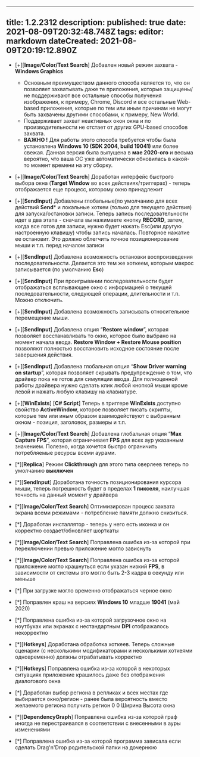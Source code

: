 
---
title: 1.2.2312
description: 
published: true
date: 2021-08-09T20:32:48.748Z
tags: 
editor: markdown
dateCreated: 2021-08-09T20:19:12.890Z
---		
		
- [+][**Image/Color/Text Search**] Добавлен новый режим захвата - **Windows Graphics**
  - Основным преимуществом данного способа является то, что он позволяет захватывать даже те приложения, которые защищены/не поддерживают все остальные способы получения изображения, к примеру, Chrome, Discord и все остальные Web-based приложения, которые по тем или иным причинам не могут быть захвачены другими способами, к примеру, New World.
  - Поддерживает захват неактивных окон окна и по производительности не отстает от других GPU-based способов захвата.
  - **ВАЖНО !** Для работы этого способа требуется чтобы была установлена **Windows 10 (SDK 2004, build 19041)** или более свежая. Данная версия была выпущена в **мае 2020-ого** и весьма вероятно, что ваша ОС уже автоматически обновилась в какой-то момент времени на эту сборку.

- [+][**Image/Color/Text Search**] Доработан интерфейс быстрого выбора окна (**Target Window** во всех действиях/триггерах) - теперь отображается еще процесс, которому окно принадлежит
- [+][**SendInput**] Добавлены глобальные(по умолчанию для всех действий **Send*** и локальные хоткеи (только для текущего действия) для запуска/остановки записи. Теперь запись последовательности идет в два этапа - сначала вы нажимаете кнопку **RECORD**, затем, когда все готов для записи, нужно будет нажать Esc(или другую настроенную клавишу) чтобы запись началась. Повторное нажатие ее остановит. Это должно облегчить точное позиционирование мыши и т.п. перед началом записи
- [+][**SendInput**] Добавлена возможность остановки воспроизведения последовательности. Делается это тем же хоткеем, которым макрос записывается (по умолчанию **Esc**)
- [+][**SendInput**] При проигрывании последовательности будет отображаться всплывающее окно с информацией о текущей последовательности, следующей операции, длительности и т.п. Можно отключить.
- [+][**SendInput**] Добавлена возможность записывать относительное перемещение мыши.
- [+][**SendInput**] Добавлена опция “**Restore window**”, которая позволяет восстанавливать то окно, которое было выбрано на момент начала ввода. **Restore Window + Restore Mouse position** позволяют полностью восстановить исходное состояние после завершения действия.
- [+][**SendInput**] Добавлена глобальная опция “**Show Driver warning on startup**”, которая позволяет скрывать предупреждение о том, что драйвер пока не готов для симуляции ввода. Для полноценной работы драйвера нужно сделать клик любой кнопкой мыши кроме левой и нажать любую клавишу на клавиатуре.
- [+][**WinExists**] [**C# Script**] Теперь в триггере **WinExists** доступно свойство **ActiveWindow**, которое позволяет писать скрипты, которые тем или иным образом взаимодействуют с выбранным окном - позиция, заголовок, размеры и т.п.
- [+][**Image/Color/Text Search**] Добавлена глобальная опция “**Max Capture FPS**”, которая ограничивает **FPS** для всех аур указанным значением. Полезно, когда хочется быстро ограничить потребляемые ресурсы всеми аурами.
- [*][**Replica**] Режим **Clickthrough** для этого типа оверлеев теперь по умолчанию **выключен**
- [*][**SendInput**] Доработана точность позиционирования курсора мыши, теперь погрешность будет в пределах **1 пикселя**, наилучшая точность на данный момент у драйвера
- [*][**Image/Color/Text Search**] Оптимизирован процесс захвата экрана всеми режимами - потребление памяти должно снизиться.
- [*] Доработан инсталлятор - теперь у него есть иконка и он корректно создает/обновляет шорткаты
- [*][**Image/Color/Text Search**] Поправлена ошибка из-за которой при переключении превью приложение могло зависнуть
- [*][**Image/Color/Text Search**] Поправлена ошибка из-за которой приложение могло крашнуться если указан низкий **FPS**, в зависимости от системы это могло быть 2-3 кадра в секунду или меньше
- [*] При загрузке могло временно отображаться черное окно
- [*] Поправлен краш на версиях **Windows 10** младше **19041** (май 2020)
- [*] Поправлена ошибка из-за которой загрузочное окно на ноутбуках или экранах с нестандартным **DPI** отображалось некорректно
- [*][**Hotkeys**] Доработана обработка хоткеев. Теперь сложные сценарии (с несколькими модификаторами и несколькими хоткеями одновременно) должны отрабатывать корректно
- [*][**Hotkeys**] Поправлена ошибка из-за которой в некоторых ситуациях приложение крашилось даже без отображения диалогового окна
- [*] Доработан выбор региона в репликах и всех местах где выбирается окно/регион - ранее была вероятность вместо желаемого региона получить регион 0 0 Ширина Высота окна
- [*][**DependencyGraph**] Поправлена ошибка из-за которой граф иногда не перестраивался в соответствии с внесенными в ауры изменениями
- [*] Поправлена ошибка из-за которой программа зависала если сделать Drag'n'Drop родительской папки на дочернюю